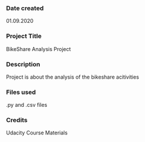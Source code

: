 ### Date created
01.09.2020

### Project Title
BikeShare Analysis Project

### Description
Project is about the analysis of the bikeshare acitivities

### Files used
.py and .csv files

### Credits
Udacity Course Materials
